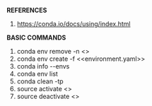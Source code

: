**REFERENCES**
 1. https://conda.io/docs/using/index.html

**BASIC COMMANDS**

 1. conda env remove -n <<env-name>>
 2. conda env create -f <<environment.yaml>>
 3. conda info --envs
 4. conda env list
 5. conda clean -tp 
 4. source activate <<env-name>>
 5. source deactivate <<env-name>>


